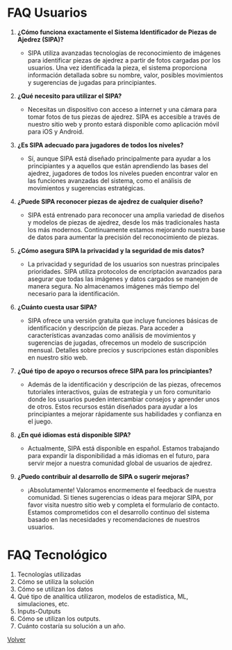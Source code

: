 
# FAQ Usuarios

1. **¿Cómo funciona exactamente el Sistema Identificador de Piezas de Ajedrez (SIPA)?**
   - SIPA utiliza avanzadas tecnologías de reconocimiento de imágenes para identificar piezas de ajedrez a partir de fotos cargadas por los usuarios. Una vez identificada la pieza, el sistema proporciona información detallada sobre su nombre, valor, posibles movimientos y sugerencias de jugadas para principiantes.

2. **¿Qué necesito para utilizar el SIPA?**
   - Necesitas un dispositivo con acceso a internet y una cámara para tomar fotos de tus piezas de ajedrez. SIPA es accesible a través de nuestro sitio web y pronto estará disponible como aplicación móvil para iOS y Android.

3. **¿Es SIPA adecuado para jugadores de todos los niveles?**
   - Sí, aunque SIPA está diseñado principalmente para ayudar a los principiantes y a aquellos que están aprendiendo las bases del ajedrez, jugadores de todos los niveles pueden encontrar valor en las funciones avanzadas del sistema, como el análisis de movimientos y sugerencias estratégicas.

4. **¿Puede SIPA reconocer piezas de ajedrez de cualquier diseño?**
   - SIPA está entrenado para reconocer una amplia variedad de diseños y modelos de piezas de ajedrez, desde los más tradicionales hasta los más modernos. Continuamente estamos mejorando nuestra base de datos para aumentar la precisión del reconocimiento de piezas.

5. **¿Cómo asegura SIPA la privacidad y la seguridad de mis datos?**
   - La privacidad y seguridad de los usuarios son nuestras principales prioridades. SIPA utiliza protocolos de encriptación avanzados para asegurar que todas las imágenes y datos cargados se manejen de manera segura. No almacenamos imágenes más tiempo del necesario para la identificación.

6. **¿Cuánto cuesta usar SIPA?**
   - SIPA ofrece una versión gratuita que incluye funciones básicas de identificación y descripción de piezas. Para acceder a características avanzadas como análisis de movimientos y sugerencias de jugadas, ofrecemos un modelo de suscripción mensual. Detalles sobre precios y suscripciones están disponibles en nuestro sitio web.

7. **¿Qué tipo de apoyo o recursos ofrece SIPA para los principiantes?**
   - Además de la identificación y descripción de las piezas, ofrecemos tutoriales interactivos, guías de estrategia y un foro comunitario donde los usuarios pueden intercambiar consejos y aprender unos de otros. Estos recursos están diseñados para ayudar a los principiantes a mejorar rápidamente sus habilidades y confianza en el juego.

8. **¿En qué idiomas está disponible SIPA?**
   - Actualmente, SIPA está disponible en español. Estamos trabajando para expandir la disponibilidad a más idiomas en el futuro, para servir mejor a nuestra comunidad global de usuarios de ajedrez.

9. **¿Puedo contribuir al desarrollo de SIPA o sugerir mejoras?**
   - ¡Absolutamente! Valoramos enormemente el feedback de nuestra comunidad. Si tienes sugerencias o ideas para mejorar SIPA, por favor visita nuestro sitio web y completa el formulario de contacto. Estamos comprometidos con el desarrollo continuo del sistema basado en las necesidades y recomendaciones de nuestros usuarios.

# FAQ Tecnológico

1. Tecnologías utilizadas
2. Cómo se utiliza la solución
3. Cómo se utilizan los datos
4. Qué tipo de analítica utilizaron, modelos de estadística, ML, simulaciones, etc.
5. Inputs-Outputs
6. Cómo se utilizan los outputs.
7. Cuánto costaría su solución a un año.

[Volver](README.md)
